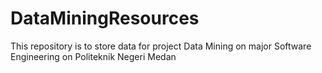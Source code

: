 # DataMiningResources
This repository is to store data for project Data Mining on major Software Engineering on Politeknik Negeri Medan
